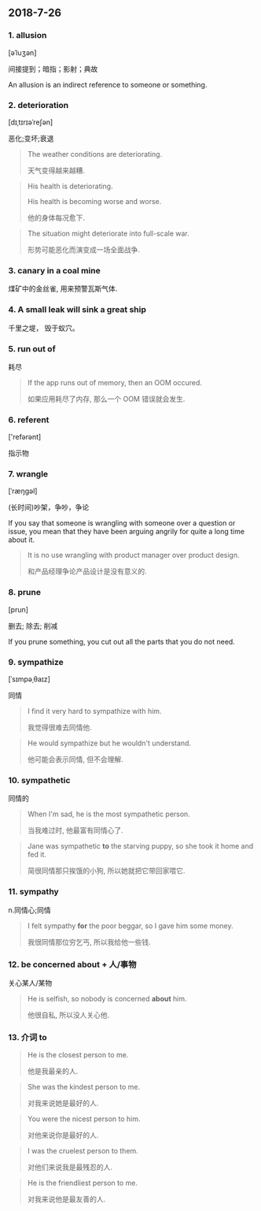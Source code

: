 ## 2018-7-26

### 1. allusion

[əˈluʒən]


间接提到；暗指；影射；典故

An allusion is an indirect reference to someone or something.

### 2. deterioration

[dɪˌtɪrɪəˈreʃən] 

恶化;变坏;衰退

> The weather conditions are deteriorating.
> 
> 天气变得越来越糟.

> His health is deteriorating.
> 
> His health is becoming worse and worse.
> 
> 他的身体每况愈下.

> The situation might deteriorate into full-scale war.
> 
> 形势可能恶化而演变成一场全面战争.

### 3. canary in a coal mine

煤矿中的金丝雀, 用来预警瓦斯气体.

### 4. A small leak will sink a great ship

千里之堤， 毁于蚁穴。

### 5. run out of 

耗尽

> If the app runs out of memory, then an OOM occured.
> 
> 如果应用耗尽了内存, 那么一个 OOM 错误就会发生.

### 6. referent

 ['refərənt]

指示物

### 7. wrangle

 [ˈræŋɡəl] 

(长时间)吵架，争吵，争论

If you say that someone is wrangling with someone over a question or issue, you mean that they have been arguing angrily for quite a long time about it.

>It is no use wrangling with product manager over product design.
>
>和产品经理争论产品设计是没有意义的.

### 8. prune

[prun]

删去; 除去; 削减

If you prune something, you cut out all the parts that you do not need.

### 9. sympathize

[ˈsɪmpəˌθaɪz]

同情

> I find it very hard to sympathize with him.
> 
> 我觉得很难去同情他.

> He would sympathize but he wouldn't understand.
> 
> 他可能会表示同情, 但不会理解.

### 10. sympathetic

同情的

> When I'm sad, he is the most sympathetic person.
> 
> 当我难过时, 他最富有同情心了.

> Jane was sympathetic **to** the starving puppy, so she took it home and fed it.
> 
> 简很同情那只挨饿的小狗, 所以她就把它带回家喂它.


### 11. sympathy

n.同情心;同情

> I felt sympathy **for** the poor beggar, so I gave him some money.
> 
> 我很同情那位穷乞丐, 所以我给他一些钱.

### 12. be concerned about + 人/事物

关心某人/某物

> He is selfish, so nobody is concerned **about** him.
> 
> 他很自私, 所以没人关心他.

### 13. 介词 to

> He is the closest person to me.
> 
> 他是我最亲的人.

> She was the kindest person to me.
> 
> 对我来说她是最好的人.

> You were the nicest person to him.
> 
> 对他来说你是最好的人.

> I was the cruelest person to them.
> 
> 对他们来说我是最残忍的人.

> He is the friendliest person to me.
> 
> 对我来说他是最友善的人.

